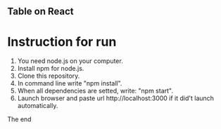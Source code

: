 ## Table on React

# Instruction for run

1. You need node.js on your computer.
2. Install npm for node.js.
3. Clone this repository.
4. In command line write "npm install".
5. When all dependencies are setted, write: "npm start".
6. Launch browser and paste url http://localhost:3000 if it did't launch automatically.

The end